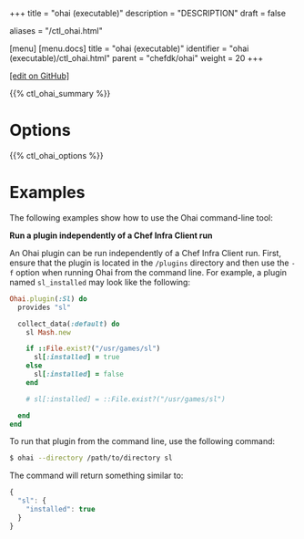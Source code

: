 +++
title = "ohai (executable)"
description = "DESCRIPTION"
draft = false

aliases = "/ctl_ohai.html"

[menu]
  [menu.docs]
    title = "ohai (executable)"
    identifier = "ohai (executable)/ctl_ohai.html"
    parent = "chefdk/ohai"
    weight = 20
+++    

[\[edit on
GitHub\]](https://github.com/chef/chef-web-docs/blob/master/chef_master/source/ctl_ohai.rst)

{{% ctl_ohai_summary %}}

Options
=======

{{% ctl_ohai_options %}}

Examples
========

The following examples show how to use the Ohai command-line tool:

**Run a plugin independently of a Chef Infra Client run**

An Ohai plugin can be run independently of a Chef Infra Client run.
First, ensure that the plugin is located in the `/plugins` directory and
then use the `-f` option when running Ohai from the command line. For
example, a plugin named `sl_installed` may look like the following:

``` ruby
Ohai.plugin(:Sl) do
  provides "sl"

  collect_data(:default) do
    sl Mash.new

    if ::File.exist?("/usr/games/sl")
      sl[:installed] = true
    else
      sl[:installed] = false
    end

    # sl[:installed] = ::File.exist?("/usr/games/sl")

  end
end
```

To run that plugin from the command line, use the following command:

``` bash
$ ohai --directory /path/to/directory sl
```

The command will return something similar to:

``` javascript
{
  "sl": {
    "installed": true
  }
}
```

